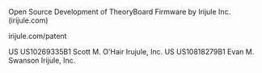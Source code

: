 Open Source Development of TheoryBoard Firmware by Irijule Inc. (irijule.com)

irijule.com/patent

US US10269335B1 Scott M. O'Hair  Irujule, Inc.
US US10818279B1 Evan  M. Swanson Irijule, Inc.

